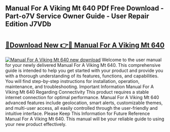 ## Manual For A Viking Mt 640 PDf Free Download - Part-o7V Service Owner Guide - User Repair Edition J7VDb

# <h2><a href="http://bc65929.oget.top/?id=Manual+For+A+Viking+Mt+640">🔗Download New 👉🔴 Manual For A Viking Mt 640</a></h2>

[![Manual For A Viking Mt 640 new download](https://i.imgur.com/5g1atiW.png)](http://bc65929.oget.top/?id=Manual+For+A+Viking+Mt+640)
Welcome to the user manual for your newly delivered Manual For A Viking Mt 640. This comprehensive guide is intended to help you get started with your product and provide you with a thorough understanding of its features, functions, and capabilities. You will find step-by-step instructions for installation, operation, maintenance, and troubleshooting. Important Information Manual For A Viking Mt 640 Regarding Connectivity This product requires a stable internet connection for optimal performance. Manual For A Viking Mt 640 advanced features include geolocation, smart alerts, customizable themes, and multi-user access, all easily controlled through the user-friendly and intuitive interface. Please Keep This Information for Future Reference Manual For A Viking Mt 640. This manual will be your reliable guide to using your new product effectively.

